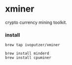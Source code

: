 # xminer
crypto currency mining toolkit.

### install
```shell
brew tap ivoputzer/xminer

brew install minderd
brew install cpuminer
```
